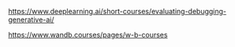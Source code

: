 https://www.deeplearning.ai/short-courses/evaluating-debugging-generative-ai/  

https://www.wandb.courses/pages/w-b-courses  
